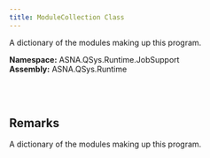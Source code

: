 ```yaml
---
title: ModuleCollection Class
---
```


A dictionary of the modules making up this program.

**Namespace:** ASNA.QSys.Runtime.JobSupport <br/>
**Assembly:** ASNA.QSys.Runtime

<br>
<br>

## Remarks

A dictionary of the modules making up this program.

[//]: # ($$TODO: Complete the Remarks section.)

<br>
<br>

